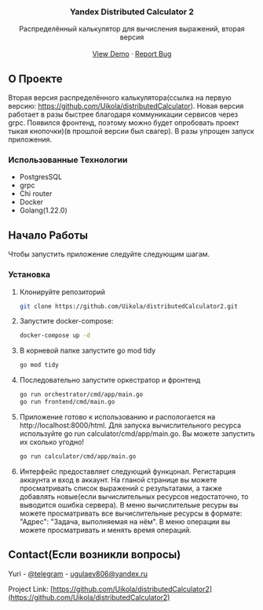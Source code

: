<h3 align="center">Yandex Distributed Calculator 2</h3>

  <p align="center">
    Распределённый калькулятор для вычисления выражений, вторая версия
    <br />
    <br />
    <a href="https://github.com/Uikola/distributedCalculator2">View Demo</a>
    ·
    <a href="https://t.me/uikola">Report Bug</a>
  </p>

<!-- ABOUT THE PROJECT -->
## О Проекте
Вторая версия распределённого калькулятора(ссылка на первую версию: https://github.com/Uikola/distributedCalculator). Новая версия работает в разы быстрее благодаря коммуникации сервисов через grpc. Появился фронтенд, поэтому можно будет опробовать проект тыкая кнопочки)(в прошлой версии был свагер). В разы упрощен запуск приложения.

### Использованные Технологии

- PostgresSQL
- grpc
- Chi router
- Docker
- Golang(1.22.0)

<!-- GETTING STARTED -->
## Начало Работы

Чтобы запустить приложение следуйте следующим шагам.

### Установка

1. Клонируйте репозиторий
   ```sh
   git clone https://github.com/Uikola/distributedCalculator2.git
   ```

2. Запустите docker-compose:
   ```sh
   docker-compose up -d
   ```

3. В корневой папке запустите go mod tidy
   ```sh
   go mod tidy
   ```

4. Последовательно запустите оркестратор и фронтенд
   ```sh
   go run orchestrator/cmd/app/main.go
   go run frontend/cmd/main.go
   ```

5. Приложение готово к использованию и распологается на http://localhost:8000/html. Для запуска вычислительного ресурса используйте go run calculator/cmd/app/main.go. Вы можете запустить их сколько угодно!
   ```sh
   go run calculator/cmd/app/main.go
   ```

6. Интерфейс предоставляет следующий функцонал. Регистарция аккаунта и вход в аккаунт. На гланой странице вы можете просматривать список выражений с результатами, а также добавлять новые(если вычислительных ресурсов недостаточно, то выводится ошибка сервера). В меню вычислительые ресуры вы можете просматривать все вычислительные ресурсы в формате: "Адрес": "Задача, выполняемая на нём". В меню операции вы можете просматривать и менять время операций.

<!-- CONTACT -->
## Contact(Если возникли вопросы)

Yuri - [@telegram](https://t.me/uikola) - ugulaev806@yandex.ru

Project Link: [https://github.com/Uikola/distributedCalculator2](https://github.com/Uikola/distributedCalculator2)